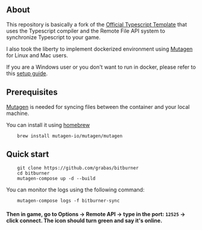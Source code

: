 ## About
This repository is basically a fork of the [Official Typescript Template](https://github.com/bitburner-official/typescript-template) that uses the Typescript compiler and the Remote File API system to synchronize Typescript to your game.

I also took the liberty to implement dockerized environment using [Mutagen](https://mutagen.io) for Linux and Mac users.

If you are a Windows user or you don't want to run in docker, please refer to this [setup guide](https://github.com/bitburner-official/typescript-template).

## Prerequisites
[Mutagen](https://mutagen.io) is needed for syncing files between the container and your local machine.

You can install it using [homebrew](https://brew.sh)

```
    brew install mutagen-io/mutagen/mutagen
```



## Quick start

```
    git clone https://github.com/grabas/bitburner
    cd bitburner
    mutagen-compose up -d --build
```

You can monitor the logs using the following command:

```
    mutagen-compose logs -f bitburner-sync
```

#### Then in game, go to Options -> Remote API -> type in the port: `12525` -> click connect. The icon should turn green and say it's online.
